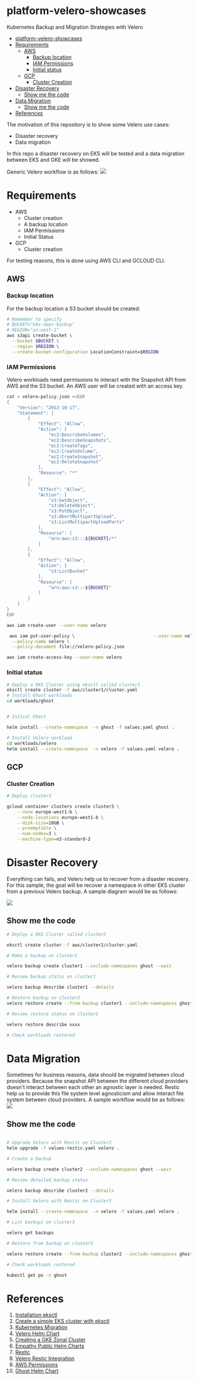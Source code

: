 
# platform-velero-showcases
Kubernetes Backup and Migration Strategies with Velero

- [platform-velero-showcases](#platform-velero-showcases)
- [Requirements](#requirements)
  - [AWS](#aws)
    - [Backup location](#backup-location)
    - [IAM Permissions](#iam-permissions)
    - [Initial status](#initial-status)
  - [GCP](#gcp)
    - [Cluster Creation](#cluster-creation)
- [Disaster Recovery](#disaster-recovery)
  - [Show me the code](#show-me-the-code)
- [Data Migration](#data-migration)
  - [Show me the code](#show-me-the-code-1)
- [References](#references)


The motivation of this repository is to show some Velero use cases:
* Disaster recovery
* Data migration 

In this repo a disaster recovery on EKS will be tested and a data migration between EKS and GKE will be showed. 

Generic Velero workflow is as follows:
![](img/generic.png)

# Requirements

* AWS 
  * Cluster creation
  * A backup location
  * IAM Permissions
  * Initial Status
* GCP
  * Cluster creation

For testing reasons, this is done using AWS CLI and GCLOUD CLI.

## AWS

### Backup location
For the backup location a S3 bucket should be created:
```sh
# Remember to specify 
# BUCKET="k8s-days-backup"
# REGION="us-west-1"
aws s3api create-bucket \
  --bucket $BUCKET \
  --region $REGION \
  --create-bucket-configuration LocationConstraint=$REGION


```
### IAM Permissions

Velero workloads need permissions to interact with the Snapshot API from AWS and the S3 bucket. An AWS user will be created with an access key. 

```sh
cat > velero-policy.json <<EOF
{
    "Version": "2012-10-17",
    "Statement": [
        {
            "Effect": "Allow",
            "Action": [
                "ec2:DescribeVolumes",
                "ec2:DescribeSnapshots",
                "ec2:CreateTags",
                "ec2:CreateVolume",
                "ec2:CreateSnapshot",
                "ec2:DeleteSnapshot"
            ],
            "Resource": "*"
        },
        {
            "Effect": "Allow",
            "Action": [
                "s3:GetObject",
                "s3:DeleteObject",
                "s3:PutObject",
                "s3:AbortMultipartUpload",
                "s3:ListMultipartUploadParts"
            ],
            "Resource": [
                "arn:aws:s3:::${BUCKET}/*"
            ]
        },
        {
            "Effect": "Allow",
            "Action": [
                "s3:ListBucket"
            ],
            "Resource": [
                "arn:aws:s3:::${BUCKET}"
            ]
        }
    ]
}
EOF

aws iam create-user --user-name velero

 aws iam put-user-policy \                              --user-name velero \
  --policy-name velero \
  --policy-document file://velero-policy.json

aws iam create-access-key --user-name velero

```

### Initial status

```sh
# Deploy a EKS Cluster using eksctl called cluster1
eksctl create cluster -f aws/cluster1/cluster.yaml
# Install Ghost workloads
cd workloads/ghost


# Initial Ghost 

helm install --create-namespace  -n ghost -f values.yaml ghost .

# Install Velero workload
cd workloads/velero
helm install --create-namespace  -n velero -f values.yaml velero .
```

## GCP

### Cluster Creation

```sh
# Deploy cluster3

gcloud container clusters create cluster3 \
    --zone europe-west1-b \
    --node-locations europe-west1-b \
    --disk-size=10GB \
    --preemptible \
    --num-nodes=3 \
    --machine-type=n2-standard-2
```

# Disaster Recovery 

Everything can fails, and Velero help us to recover from a disaster recovery. For this sample, the goal will be recover a namespace in other EKS cluster from a previous Velero backup. A sample diagram would be as follows:

![](img/disaster-recovery.png)

## Show me the code

```sh
# Deploy a EKS Cluster called cluster2

eksctl create cluster -f aws/cluster2/cluster.yaml

# Make a backup on cluster1

velero backup create cluster1 --include-namespaces ghost --wait

# Review backup status on cluster1

velero backup describe cluster1 --details

# Restore backup on cluster2
velero restore create --from-backup cluster1 --include-namespaces ghost

# Review restore status on cluster2

velero restore describe xxxx

# Check workloads restored

```

# Data Migration

Sometimes for business reasons, data should be migrated between cloud providers. Because the snapshot API between the different cloud providers doesn't interact between each other an agnostic layer is needed. Restic help us to provide this file system level agnosticism and allow interact file system between cloud providers.
A sample workflow would be as follows:
![](img/data-migration.png)

## Show me the code
```sh

# Upgrade Velero with Restic on Cluster2
helm upgrade -f values-restic.yaml velero .

# Create a backup 

velero backup create cluster2 --include-namespaces ghost --wait

# Review detailed backup status

velero backup describe cluster2 --details

# Install Velero with Restic on Cluster3

helm install --create-namespace  -n velero -f values.yaml velero .

# List backups on cluster3

velero get backups

# Restore from backup on cluster3

velero restore create --from-backup cluster2 --include-namespaces ghost

# Check workloads restored

kubectl get po -n ghost
```

# References
1. [Installation eksctl](https://eksctl.io/introduction/#installation)
2. [Create a simple EKS cluster with eksctl](https://eksctl.io/usage/creating-and-managing-clusters/)
2. [Kubernetes Migration](https://www.velotio.com/engineering-blog/kubernetes-migration-across-clusters)
3. [Velero Helm Chart](https://github.com/vmware-tanzu/helm-charts/tree/velero-2.24.0/charts/velero)
4. [Creating a GKE Zonal Cluster](https://cloud.google.com/kubernetes-engine/docs/how-to/creating-a-zonal-cluster)
5. [Empathy Public Helm Charts](https://github.com/empathyco/helm-charts)
6. [Restic](https://restic.net/)
7. [Velero Restic Integration](https://velero.io/docs/main/restic/)
8. [AWS Permissions](https://www.fourco.nl/blogs/backup-and-restore-a-kubernetes-cluster-with-velero/)
9. [Ghost Helm Chart](https://github.com/bitnami/charts/tree/master/bitnami/ghost)